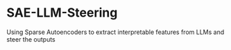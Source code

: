 # SAE-LLM-Steering
Using Sparse Autoencoders to extract interpretable features from LLMs and steer the outputs
